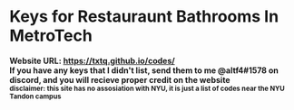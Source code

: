 # Keys for Restauraunt Bathrooms In MetroTech
<b>Website URL: https://txtq.github.io/codes/<b>    
If you have any keys that I didn't list, send them to me @altf4#1578 on discord, and you will recieve proper credit on the website  
<sub>disclaimer: this site has no assosiation with NYU, it is just a list of codes near the NYU Tandon campus<sub>
